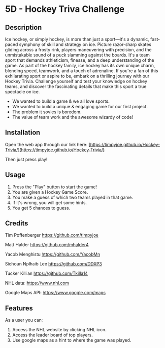 # 5D - Hockey Triva Challenge

## Description

Ice hockey, or simply hockey, is more than just a sport—it's a dynamic, fast-paced symphony of skill and strategy
on ice. Picture razor-sharp skates gliding across a frosty rink, players maneuvering with precision, and the
unmistakable sound of a puck slamming against the boards. It's a team sport that demands athleticism, finesse, and
a deep understanding of the game. As part of the hockey family, ice hockey has its own unique charm, blending
speed, teamwork, and a touch of adrenaline. If you're a fan of this exhilarating sport or aspire to be, embark on
a thrilling journey with our Hockey Trivia. Challenge yourself and test your knowledge on hockey teams, and
discover the fascinating details that make this sport a true spectacle on ice.

- We wanted to build a game & we all love sports. 
- We wanted to build a unique & engaging game for our first project. 
- The problem it sovles is boredom.
- The value of team work and the awesome wizardy of code!


## Installation

Open the web app through our link here: [https://timpyjoe.github.io/Hockey-Trivia/](https://timpyjoe.github.io/Hockey-Trivia/)

Then just press play!

## Usage

1. Press the "Play" button to start the game!
2. You are given a Hockey Game Score.
3. You make a guess of which two teams played in that game.
4. If it's wrong, you will get some hints.
5. You get 5 chances to guess.

## Credits

Tim Poffenberger
https://github.com/timpyjoe

Matt Halder
https://github.com/mhalder4

Yacob Menghistu
https://github.com/YacobMn

Sichoun Nplhaib Lee
https://github.com/DDXP3

Tucker Killian
https://github.com/Tkilla14



NHL data:
https://www.nhl.com

Google Maps API:
https://www.google.com/maps


## Features

As a user you can:

1. Access the NHL website by clicking NHL icon.
2. Access the leader board of top players.
3. Use google maps as a hint to where the game was played.

